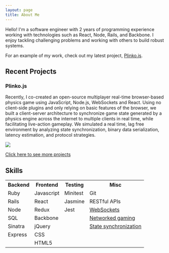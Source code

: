 ```yaml
---
layout: page
title: About Me
---
```


Hello! I'm a software engineer with 2 years of programming experience working with technologies such as React, Node, Rails, and Backbone. I enjoy tackling challenging problems and working with others to build robust systems.

For an example of my work, check out my latest project, <a href="http://plinkojs.com">Plinko.js</a>.

## Recent Projects

### Plinko.js

Recently, I co-created an open-source multiplayer real-time browser-based physics game using JavaScript, Node.js, WebSockets and React. Using no client-side plugins and only relying on basic features of the browser, we built a client-server architecture to synchronize game state generated by a physics engine across the internet to multiple clients in real time, while facilitating live-action gameplay. We simulated a real time, lag free environment by analyzing state synchronization, binary data serialization, latency estimation, and protocol strategies.

![](/assets/gameplay.gif)

<a href="https://joshcnelson.github.io/projects">Click here to see more projects</a>

## Skills

<table>
  <tr>
    <th>Backend</th>
    <th>Frontend</th>
    <th>Testing</th>
    <th>Misc</th>
  </tr>

  <tr>
    <td>Ruby</td>
    <td>Javascript</td>
    <td>Minitest</td>
    <td>Git</td>
  </tr>

  <tr>
    <td>Rails</td>
    <td>React</td>
    <td>Jasmine</td>
    <td>RESTful APIs</td>
  </tr>

  <tr>
    <td>Node</td>
    <td>Redux</td>
    <td>Jest</td>
    <td><a href="http://plinkojs.com/about#websockets">WebSockets</a></td>
  </tr>

  <tr>
    <td>SQL</td>
    <td>Backbone</td>
    <td></td>
    <td><a href="http://plinkojs.com/about#network-architecture">Networked gaming</a></td>
  </tr>

  <tr>
    <td>Sinatra</td>
    <td>jQuery</td>
    <td></td>
    <td><a href="http://plinkojs.com/about#syncing-state">State synchronization</a></td>
  </tr>

  <tr>
    <td>Express</td>
    <td>CSS</td>
    <td></td>
    <td></td>
  </tr>

  <tr>
    <td></td>
    <td>HTML5</td>
    <td></td>
    <td></td>
  </tr>
</table>